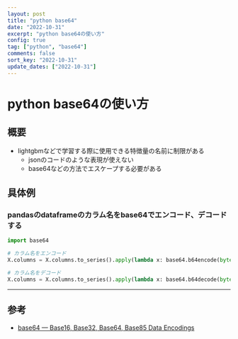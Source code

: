 ```yaml
---
layout: post
title: "python base64"
date: "2022-10-31"
excerpt: "python base64の使い方"
config: true
tag: ["python", "base64"]
comments: false
sort_key: "2022-10-31"
update_dates: ["2022-10-31"]
---
```


# python base64の使い方

## 概要
 - lightgbmなどで学習する際に使用できる特徴量の名前に制限がある
   - jsonのコードのような表現が使えない
   - base64などの方法でエスケープする必要がある

## 具体例

### pandasのdataframeのカラム名をbase64でエンコード、デコードする

```python
import base64

# カラム名をエンコード
X.columns = X.columns.to_series().apply(lambda x: base64.b64encode(bytes(x, "utf8")).decode())

# カラム名をデコード
X.columns = X.columns.to_series().apply(lambda x: base64.b64decode(bytes(x, "utf8")).decode())
```

---

## 参考
 - [base64 — Base16, Base32, Base64, Base85 Data Encodings](https://docs.python.org/3/library/base64.html)
